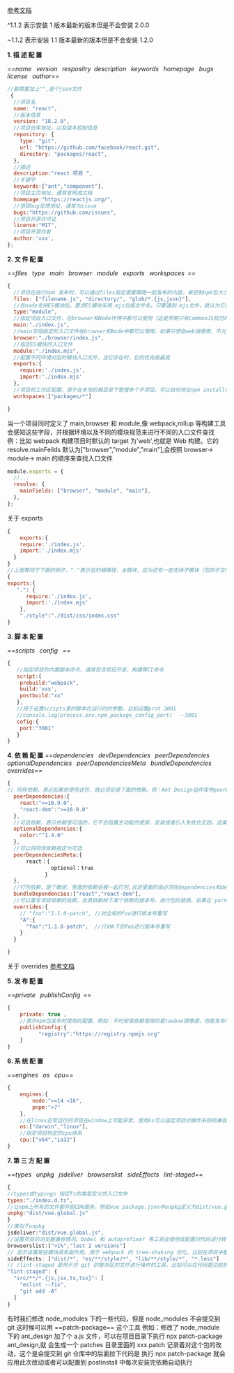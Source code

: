 [参考文档](https://juejin.cn/post/7161392772665540644)

^1.1.2 表示安装 1 版本最新的版本但是不会安装 2.0.0

~1.1.2 表示安装 1.1 版本最新的版本但是不会安装 1.2.0

**1. 描 述 配 置**

_==name&ensp; version&ensp; respositry&ensp;description&ensp; keywords&ensp; homepage&ensp; bugs&ensp; license&ensp; author==_

```js
//都需要加上"",是个json文件
 {
  //项目名
  name: "react",
  //版本信息
  version: "18.2.0",
  //项目仓库地址，以及版本控制信息
  repository: {
    type: "git",
    url: "https://github.com/facebook/react.git",
    directory: "packages/react",
  },
  //描述
  description:"react 项目 ",
  //关键字
  keywords:["ant","component"],
  //项目主页地址，通常官网或文档
  homepage:"https://reactjs.org/",
  //项目bug反馈地址，通常为issue
  bugs:"https://github.com/issues",
  //项目开源许可证
  license:"MIT",
  //项目开源作者
  author:'xxx',
};
```

**2. 文 件 配 置**

_==files&ensp; type&ensp; main&ensp; browser&ensp; module&ensp; exports&ensp; workspaces&ensp;==_

```js
{
  //项目在进行npm 发布时，可以通过files指定需要跟随一起发布的内容，来控制npm包大小，默认发布包括package.json,license,README和main字段中指定的文件，忽略node_modules/lockfile。 一般情况下指定的是构建出来的产物以及类型文件
  files: ["filename.js", "directory/", "glob/*.{js,json}"],
  //在node支持ES模块后，要求ES模块采用.mjs后缀文件名，只要遇到.mjs文件，就认为它是ES模块。如果不想修改文件后缀，可以在指定type字段为module。如果还要使用CommonJs模块规范，那么将CommonJS脚本后缀都改为.cjs,避免混用，会产生异常报错
  type:"module",
  //指定项目入口文件，在browser和Node环境中都可以使用（这是早期只有CommonJS规范时，指定项目入口的唯一属性）
  main:"./index.js",
  //main字段指定的入口文件在browser和Node中都可以使用，如果只想在web端使用，不允许在server端使用，可以通过browser字段指定入口
  browser:"./browser/index.js",
  //指定ES模块的入口文件
  module:"./index.mjs",
  //配置不同环境对应的模块入口文件，当它存在时，它的优先级最高
  exports:{
    require:'./index.js',
    import:'./index.mjs'
  },
  //项目的工作区配置，用于在本地的根目录下管理多个子项目。可以自动地在npm install时将workspaces 下面的包软链到根目录的node_modules中，不用手动执行npm link ,接收一个数组，可以时文件夹名或通配符。如下表示在packages目录下还有一个项目，它有自己的package.json
  workspaces:["packages/*"]

}
```

当一个项目同时定义了 main,browser 和 module,像 webpack,rollup 等构建工具会感知这些字段，并根据环境以及不同的模块规范来进行不同的入口文件查找
例：比如 webpack 构建项目时默认的 target 为'web',也就是 Web 构建。它的 resolve.mainFeilds 默认为["browser","module","main"],会按照 browser-> module-> main 的顺序来查找入口文件

```js
module.exports = {
  //...
  resolve: {
    mainFields: ["browser", "module", "main"],
  },
};
```

关于 exports

```js
{
    exports:{
    require:'./index.js',
    import:'./index.mjs'
  }
}
//上面等同于下面的例子，"."表示包的根路径，主模块，应为还有一些支持子模块（包的子文件）导出,如：import `packageA/dist/css/index.css` 可以直接使用 import `packageA/style`
{
exports:{
   ".": {
      require:'./index.js',
      import:'./index.mjs'
    },
    "./style":"./dist/css/index.css"
}
```

**3. 脚 本 配 置**

_==scripts&ensp; config&ensp; ==_

```js
{
   //指定项目的内置脚本命令，通常包含项目开发，构建等CI命令
   script:{
    prebuild:"webpack",
    build:'xxx',
    postbuild:"xx"
   },
   //用于设置scripts里的脚本在运行时的参数，比如设置prot 3001
   //console.log(process.env.npm_package_config_port)  --3001
   cofig:{
    port:"3001"
   }
}
```

**4. 依 赖 配 置**
_==dependencies&ensp; devDependencies&ensp; peerDependencies&ensp; optionalDependencies&ensp; peerDependenciesMeta&ensp; bundleDependencies&ensp; overrides==_

```js
{
// 同伴依赖，表示如果你使用该包，就必须安装下面的依赖。例：Ant Design组件库中peerDependencies如下，表示如果要使用Ant Design 那么项目中也应该安装react和react-dom
  peerDependencies:{
    react:">=16.9.0",
    "react-dom":">=16.9.0"
  },
  //可选依赖，表示依赖是可选的，它不会阻塞主功能的使用，安装或者引入失败也无妨。这类依赖如果安装失败，那么 npm 的整个安装过程也是成功的。 使用 npm install xxx -O 或者 npm install xxx --save-optional
  optionalDependencies:{
    color:"^1.4.0"
  },
  //可以将同伴依赖指定为可选
  peerDependenciesMeta:{
      react：{
              optional：true
            }
  },
  //打包依赖，是个数组，里面的依赖会被一起打包,且这里面的值必须在dependencies和devDependencies两个里面声明过，在执行 npm pack 打包生成 tgz 压缩包中，将出现 node_modules 并包含 react 和 react-dom。普通依赖通常从** npm仓库安装，但当你想用一个不在 npm registry 里的包，或者一个被修改过的第三方包时，打包依赖会比普通依赖更好用。
  bundleDependencies:["react","react-dom"],
  //可以重写项目依赖的依赖，及其依赖树下某个依赖的版本号，进行包的替换。如果在 yarn 里也想复写依赖版本号，需要使用 resolution 字段，而在 pnpm 里复写版本号需要使用 pnpm.overrides 字段
  overrides:{
    // "foo":"1.1.0-patch", //对全局的foo进行版本号重写
    "A":{
      "foo":"1.1.0-patch",  //只对A下的foo进行版本号重写
    }
  }

}
```

关于 overrides [参考文档](https://juejin.cn/post/7313501001788702754)

**5. 发 布 配 置**

_==private&ensp; publishConfig&ensp;==_

```js
{
    private: true ,
    //表示npm包发布时使用的配置，例如：平时安装依赖使用的是taobao镜像源，但是发布时希望在公网发布，就可以指定publisConfig.registry
    publishConfig:{
          "registry":"https://registry.npmjs.org"
    }
}
```

**6. 系 统 配 置**

_==engines&ensp; os&ensp; cpu==_

```js
{
    engines:{
        node:">=14 <16",
        pnpm:">7"
    },
    //在linux正常运行的项目在window上可能异常，使用os可以指定项目对操作系统的兼容性要求
    os:["darwin","linux"],
    //指定项目特定的cpu体系
    cpu:["x64","ia32"]
}
```

**7. 第 三 方 配 置**

_==types&ensp; unpkg&ensp; jsdeliver&ensp; browserslist&ensp; sideEffects&ensp; lint-staged==_

```js
{
//types或typings 指定Ts的类型定义的入口文件
types:"./index.d.ts",
//让npm上所有的文件都开启CDN服务，例如vue package.json中unpkg定义为dist/vue.global.js,当我们通过CDN方式使用链接引入vue时，会重定向至Vue最新版本
unpkg:"dist/vue.global.js"
}
//类似于unpkg
jsdeliver:"dist/vue.global.js",
//设置项目的浏览器兼容情况。babel 和 autoprefixer 等工具会使用该配置对代码进行转换。当然你也可以使用 .browserslistrc 单文件配置
browserslist:[">1%","last 2 versions"]
// 显示设置某些模块具有副作用，用于 webpack 的 tree-shaking 优化。比如在项目中整体引入 Ant Design 组件库的 css 文件。如果 Ant Design 的 package.json 里不设置 sideEffects，那么 webapck 构建打包时会认为这段代码只是引入了但并没有使用，可以 tree-shaking 剔除掉，最终导致产物缺少样式。所以 Ant Design 在 package.json 里设置了如下的 sideEffects，来告知 webpack，这些文件具有副作用，引入后不能被删除。
sideEffects: ["dist/*", "es/**/style/*", "lib/**/style/*", "*.less"]
// /lint-staged 是用于对 git 的暂存区的文件进行操作的工具，比如可以在代码提交前执行 lint 校验，类型检查，图片优化等操作。lint-staged 通常配合 husky 这样的 git-hooks 工具一起使用。git-hooks 用来定义一个钩子，这些钩子方法会在 git 工作流程中比如 pre-commit，commit-msg 时触发，可以把 lint-staged 放到这些钩子方法中。
"lint-staged": {
  "src/**/*.{js,jsx,ts,tsx}": [
    "eslint --fix",
    "git add -A"
  ]
}
```

有时我们修改 node_modules 下的一些代码，但是 node_modules 不会提交到 git 这时候可以用 ==patch-package== 这个工具
例如：修改了 node_module 下的 ant_design 加了个 a.js 文件，可以在项目目录下执行 npx patch-package ant_design,就
会生成一个 patches 目录里面的 xxx.patch 记录着对这个包的改动，这个是会提交到 git 仓库中的后面拉下代码是 执行
npx patch-package 就会应用此次改动或者可以配置到 postinstall 中每次安装完依赖自动执行

